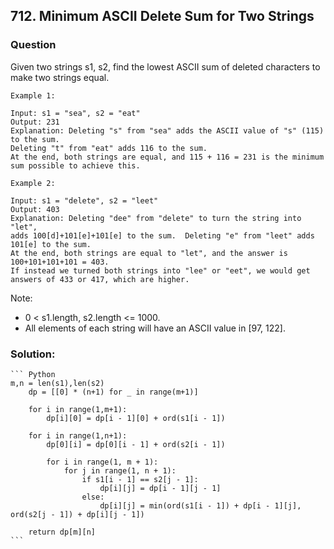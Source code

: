 ## 712. Minimum ASCII Delete Sum for Two Strings

### Question
Given two strings s1, s2, find the lowest ASCII sum of deleted characters to make two strings equal.

```
Example 1:

Input: s1 = "sea", s2 = "eat"
Output: 231
Explanation: Deleting "s" from "sea" adds the ASCII value of "s" (115) to the sum.
Deleting "t" from "eat" adds 116 to the sum.
At the end, both strings are equal, and 115 + 116 = 231 is the minimum sum possible to achieve this.

Example 2:

Input: s1 = "delete", s2 = "leet"
Output: 403
Explanation: Deleting "dee" from "delete" to turn the string into "let",
adds 100[d]+101[e]+101[e] to the sum.  Deleting "e" from "leet" adds 101[e] to the sum.
At the end, both strings are equal to "let", and the answer is 100+101+101+101 = 403.
If instead we turned both strings into "lee" or "eet", we would get answers of 433 or 417, which are higher.
```

Note:
* 0 < s1.length, s2.length <= 1000.
* All elements of each string will have an ASCII value in [97, 122].

### Solution:
    ``` Python
    m,n = len(s1),len(s2)
        dp = [[0] * (n+1) for _ in range(m+1)]

        for i in range(1,m+1):
            dp[i][0] = dp[i - 1][0] + ord(s1[i - 1])

        for i in range(1,n+1):
            dp[0][i] = dp[0][i - 1] + ord(s2[i - 1])

            for i in range(1, m + 1):
                for j in range(1, n + 1):
                    if s1[i - 1] == s2[j - 1]:
                        dp[i][j] = dp[i - 1][j - 1]
                    else:
                        dp[i][j] = min(ord(s1[i - 1]) + dp[i - 1][j], ord(s2[j - 1]) + dp[i][j - 1])

        return dp[m][n]
    ```

	

